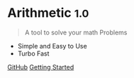 
# Arithmetic <small>1.0</small>

> A tool to solve your math Problems

- Simple and Easy to Use
- Turbo Fast 

[GitHub](https://jangidshubh.github.io/math.github.io/)
[Getting Started](quickstart.md)
